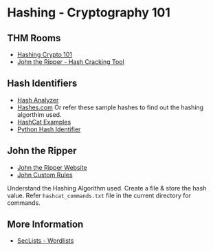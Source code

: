 # Hashing - Cryptography 101

## THM Rooms
- [Hashing Crypto 101](https://tryhackme.com/room/hashingcrypto101)
- [John the Ripper - Hash Cracking Tool](https://tryhackme.com/room/johntheripper0)


## Hash Identifiers
- [Hash Analyzer](https://www.tunnelsup.com/hash-analyzer/)
- [Hashes.com](https://hashes.com/en/tools/hash_identifier)
Or refer these sample hashes to find out the hashing algorthim used.
- [HashCat Examples](https://hashcat.net/wiki/doku.php?id=example_hashes)
- [Python Hash Identifier](https://gitlab.com/kalilinux/packages/hash-identifier/-/raw/kali/master/hash-id.py)

## John the Ripper
- [John the Ripper Website](https://www.openwall.com/john/)
- [John Custom Rules](https://www.openwall.com/john/doc/RULES.shtml)

Understand the Hashing Algorithm used. Create a file & store the hash value.
Refer `hashcat_commands.txt` file in the current directory for commands.



## More Information
- [SecLists - Wordlists](https://github.com/danielmiessler/SecLists)
